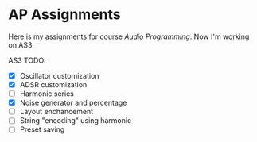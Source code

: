 # AP Assignments

Here is my assignments for course *Audio Programming*. Now I'm working on AS3.

AS3 TODO:

- [x] Oscillator customization
- [x] ADSR customization
- [ ] Harmonic series
- [x] Noise generator and percentage
- [ ] Layout enchancement
- [ ] String "encoding" using harmonic
- [ ] Preset saving